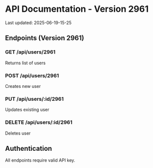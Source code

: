 # API Documentation - Version 2961
Last updated: 2025-06-19-15-25

## Endpoints (Version 2961)

### GET /api/users/2961
Returns list of users

### POST /api/users/2961
Creates new user

### PUT /api/users/:id/2961
Updates existing user

### DELETE /api/users/:id/2961
Deletes user

## Authentication
All endpoints require valid API key.
